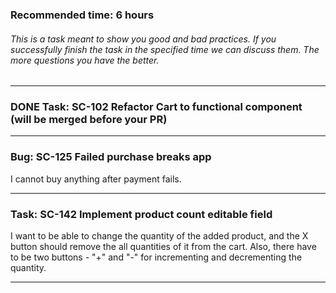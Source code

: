 ### Recommended time: 6 hours

###### This is a task meant to show you good and bad practices. If you successfully finish the task in the specified time we can discuss them. The more questions you have the better.

---

### DONE Task: SC-102 Refactor Cart to functional component (will be merged before your PR)

---

### Bug: SC-125 Failed purchase breaks app
I cannot buy anything after payment fails.

---

### Task: SC-142 Implement product count editable field
I want to be able to change the quantity of the added product, and the X button should remove the all quantities of it from the cart. Also, there have to be two buttons - "+" and "-" for incrementing and decrementing the quantity.

---
